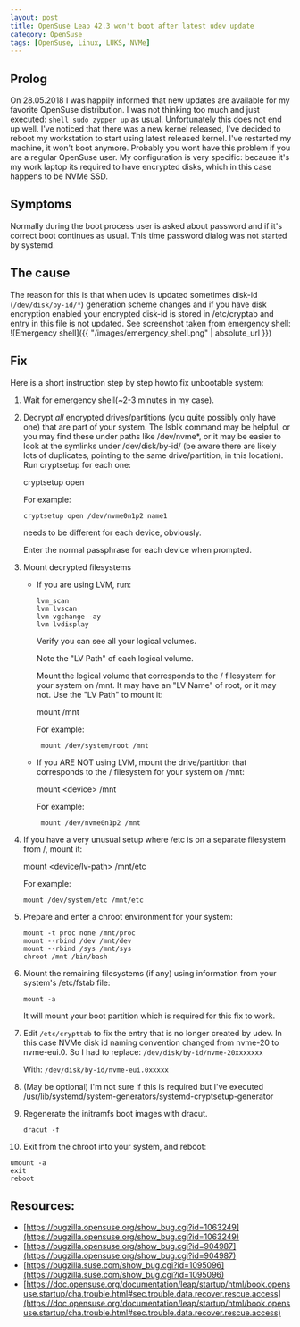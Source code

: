 ```yaml
---
layout: post
title: OpenSuse Leap 42.3 won't boot after latest udev update
category: OpenSuse
tags: [OpenSuse, Linux, LUKS, NVMe]
---
```


## Prolog 

On 28.05.2018 I was happily informed that new updates are available for my favorite
OpenSuse distribution. I was not thinking too much and just executed:
```shell sudo zypper up``` as usual. Unfortunately this does not end up well.
I've noticed that there was a new kernel released, I've decided to reboot my workstation
to start using latest released kernel.
I've restarted my machine, it won't boot anymore. Probably you wont 
have this problem if you are a regular OpenSuse user. My configuration is very specific: because it's 
my work laptop its required to have encrypted disks, which in this case happens to be NVMe SSD.


## Symptoms
Normally during the boot process user is asked about password and if it's correct boot continues as
usual. This time password dialog was not started by systemd.


## The cause

The reason for this is that when udev is updated sometimes disk-id (```/dev/disk/by-id/*```) generation scheme
changes and if you have disk encryption enabled your encrypted disk-id is stored in /etc/cryptab and entry
in this file is not updated. See screenshot taken from emergency shell:
![Emergency shell]({{ "/images/emergency_shell.png" | absolute_url }}) 


## Fix

Here is a short instruction step by step howto fix unbootable system:

1. Wait for emergency shell(~2-3 minutes in my case).

2. Decrypt *all* encrypted drives/partitions (you quite possibly only have one) that are part of your system. The lsblk command may be helpful, or you may find these under paths like /dev/nvme*, or it may be easier to look at the symlinks under /dev/disk/by-id/ (be aware there are likely lots of duplicates, pointing to the same drive/partition, in this location). Run cryptsetup for each one:

   cryptsetup open <device> <some-unique-name>

   For example:

   ```cryptsetup open /dev/nvme0n1p2 name1```

    <some-unique-name> needs to be different for each device, obviously. 

    Enter the normal passphrase for each device when prompted.

3. Mount decrypted filesystems
   * If you are using LVM, run:
     ```
     lvm_scan
     lvm lvscan
     lvm vgchange -ay
     lvm lvdisplay
     ```
     
     Verify you can see all your logical volumes.

     Note the "LV Path" of each logical volume.

     Mount the logical volume that corresponds to the / filesystem for your system on /mnt. It may have an "LV Name" of root, or it may not. Use the "LV Path" to mount it:

     mount <lv-path> /mnt

     For example:

     ```
      mount /dev/system/root /mnt
     ```

   * If you ARE NOT using LVM, mount the drive/partition that corresponds to the / filesystem for your system on /mnt:

     mount \<device\> /mnt

      For example:
     ```
      mount /dev/nvme0n1p2 /mnt
     ```
4. If you have a very unusual setup where /etc is on a separate filesystem from /, mount it:

   mount <device/lv-path> /mnt/etc

   For example:
   ```
   mount /dev/system/etc /mnt/etc
   ```
5. Prepare and enter a chroot environment for your system:
   ```
   mount -t proc none /mnt/proc
   mount --rbind /dev /mnt/dev
   mount --rbind /sys /mnt/sys
   chroot /mnt /bin/bash
   ```
6. Mount the remaining filesystems (if any) using information from your system's /etc/fstab file:

   ```
   mount -a
   ```
   It will mount your boot partition which is required for this fix to work.

7. Edit `/etc/crypttab` to fix the entry that is no longer created by udev. In this case NVMe disk id naming convention changed from nvme-20 to nvme-eui.0.
  So I had to replace:
  `/dev/disk/by-id/nvme-20xxxxxxx`

   With: `/dev/disk/by-id/nvme-eui.0xxxxx`

8. (May be optional) I'm not sure if this is required but I've executed /usr/lib/systemd/system-generators/systemd-cryptsetup-generator

9. Regenerate the initramfs boot images with dracut.

   ```
   dracut -f
   ```
10. Exit from the chroot into your system, and reboot:
   ```
   umount -a
   exit
   reboot
   ```
   

## Resources:
* [https://bugzilla.opensuse.org/show_bug.cgi?id=1063249](https://bugzilla.opensuse.org/show_bug.cgi?id=1063249)
* [https://bugzilla.opensuse.org/show_bug.cgi?id=904987](https://bugzilla.opensuse.org/show_bug.cgi?id=904987)
* [https://bugzilla.suse.com/show_bug.cgi?id=1095096](https://bugzilla.suse.com/show_bug.cgi?id=1095096)
* [https://doc.opensuse.org/documentation/leap/startup/html/book.opensuse.startup/cha.trouble.html#sec.trouble.data.recover.rescue.access](https://doc.opensuse.org/documentation/leap/startup/html/book.opensuse.startup/cha.trouble.html#sec.trouble.data.recover.rescue.access)
